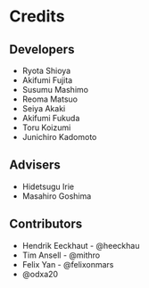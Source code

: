 # Credits

## Developers

* Ryota Shioya
* Akifumi Fujita
* Susumu Mashimo
* Reoma Matsuo
* Seiya Akaki
* Akifumi Fukuda
* Toru Koizumi
* Junichiro Kadomoto


## Advisers

* Hidetsugu Irie
* Masahiro Goshima


## Contributors

* Hendrik Eeckhaut - @heeckhau
* Tim Ansell - @mithro
* Felix Yan - @felixonmars
* @odxa20
